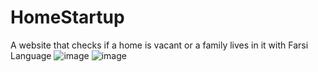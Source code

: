 # HomeStartup
A website that checks if a home is vacant or a family lives in it with Farsi Language
![image](https://user-images.githubusercontent.com/45543047/157280650-55048b58-b6c1-4a02-af76-55d0404f57dd.png)
![image](https://user-images.githubusercontent.com/45543047/157280783-1a178109-8ea0-44dd-a9ff-c317fc94ca7e.png)

